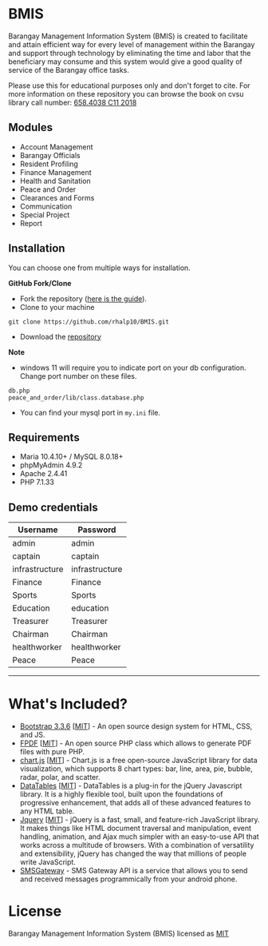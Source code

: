 # BMIS 
Barangay Management Information System (BMIS) is created to facilitate and attain efficient way for every level of management within the Barangay and support through technology by eliminating the time and labor that the beneficiary may consume and this system would give a good quality of service of the Barangay office tasks.

Please use this for educational purposes only and don't forget to cite.
For more information on these repository you can browse the book on cvsu library call number: [658.4038 C11 2018](http://library.cvsu.edu.ph/cgi-bin/koha/opac-detail.pl?biblionumber=26519&shelfbrowse_itemnumber=22556#holdings)

## Modules
- Account Management   
- Barangay Officials 
- Resident Profiling  
- Finance Management   
- Health and Sanitation  
- Peace and Order  
- Clearances and Forms  
- Communication  
- Special Project 
- Report  

Installation
----------------
You can choose one from multiple ways for installation.

**GitHub Fork/Clone**
- Fork the repository ([here is the guide](https://help.github.com/articles/fork-a-repo/)).
- Clone to your machine
```
git clone https://github.com/rhalp10/BMIS.git
```
 - Download the [repository](https://github.com/rhalp10/BMIS/archive/refs/heads/master.zip) 
 
**Note**
 - windows 11 will require you to indicate port on your db configuration. Change port number on these files.
 ```DIR 
 db.php
 peace_and_order/lib/class.database.php
 ```
 - You can find your mysql port in `my.ini` file.
## Requirements 
- Maria 10.4.10+ / MySQL 8.0.18+   
- phpMyAdmin 4.9.2 
- Apache 2.4.41 
- PHP 7.1.33

## Demo credentials
| Username       | Password       |
|----------------|----------------|
| admin          | admin          |
| captain        | captain        |
| infrastructure | infrastructure |
| Finance        | Finance        |
| Sports         | Sports         |
| Education      | education      |
| Treasurer      | Treasurer      |
| Chairman       | Chairman       |
| healthworker   | healthworker   |
| Peace          | Peace          |

----------
# What's Included? 
- [Bootstrap 3.3.6](https://getbootstrap.com) [[MIT](https://github.com/twbs/bootstrap/blob/main/LICENSE)]  - An open source design system for HTML, CSS, and JS.
- [FPDF](http://www.fpdf.org/) [[MIT](http://www.fpdf.org/en/FAQ.php#q1)] - An open source PHP class which allows to generate PDF files with pure PHP.
- [chart.js](https://www.chartjs.org/) [[MIT](https://github.com/chartjs/Chart.js/blob/master/LICENSE.md)] - Chart.js is a free open-source JavaScript library for data visualization, which supports 8 chart types: bar, line, area, pie, bubble, radar, polar, and scatter.
- [DataTables](https://datatables.net) [[MIT](https://datatables.net/license/mit)] - DataTables is a plug-in for the jQuery Javascript library. It is a highly flexible tool, built upon the foundations of progressive enhancement, that adds all of these advanced features to any HTML table.
- [Jquery](https://jquery.com) [[MIT](https://tldrlegal.com/license/mit-license)] - jQuery is a fast, small, and feature-rich JavaScript library. It makes things like HTML document traversal and manipulation, event handling, animation, and Ajax much simpler with an easy-to-use API that works across a multitude of browsers. With a combination of versatility and extensibility, jQuery has changed the way that millions of people write JavaScript.
- [SMSGateway](https://smsgateway.me) - SMS Gateway API is a service that allows you to send and received messages programmically from your android phone.

# License
Barangay Management Information System (BMIS) licensed as [MIT](https://github.com/rhalp10/BMIS/blob/master/LICENSE)
